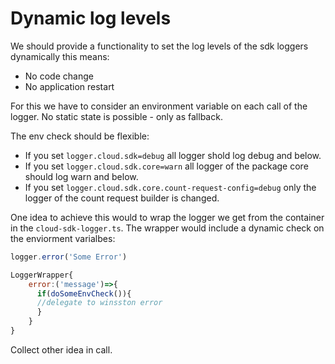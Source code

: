 # Dynamic log levels

We should provide a functionality to set the log levels of the sdk loggers dynamically this means:
- No code change
- No application restart

For this we have to consider an environment variable on each call of the logger.
No static state is possible - only as fallback.

The env check should be flexible:
- If you set `logger.cloud.sdk=debug` all logger shold log debug and below.
- If you set `logger.cloud.sdk.core=warn` all logger of the package core should log warn and below.
- If you set `logger.cloud.sdk.core.count-request-config=debug` only the logger of the count request builder is changed.

One idea to achieve this would to wrap the logger we get from the container in the `cloud-sdk-logger.ts`.
The wrapper would include a dynamic check on the enviorment varialbes:

```js
logger.error('Some Error')

LoggerWrapper{
    error:('message')=>{
      if(doSomeEnvCheck()){
      //delegate to winsston error  
      } 
    }
}
``` 

Collect other idea in call.
